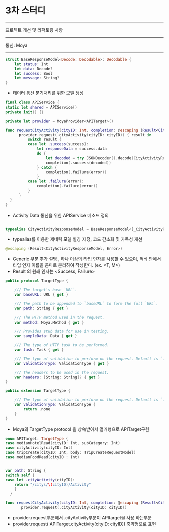 # 3차 스터디
***
프로젝트 개선 및 리팩토링 사항
***
통신: Moya
***
```swift
struct BaseResponseModel<Decode: Decodable>: Decodable {
    let status: Int
    let data: Decode?
    let success: Bool
    let message: String?
}
```
 * 데이터 통신 분기처리를 위한 모델 생성



```swift
final class APIService {
static let shared = APIService()
private init() {}

private let provider = MoyaProvider<APITarget>()

func requestCityActivity(cityID: Int, completion: @escaping (Result<CityActivityResponseModel, Error>) -> Void) {
      provider.request(.cityActivity(cityID: cityID)) { result in
          switch result {
          case let .success(success):
              let responseData = success.data
              do {
                  let decoded = try JSONDecoder().decode(CityActivityResponseModel.self, from: responseData)
                  completion(.success(decoded))
              } catch {
                  completion(.failure(error))
              }
          case let .failure(error):
              completion(.failure(error))
          }
      }
  }
}
```
 * Activity Data 통신을 위한 APIService 메소드 정의
 
 ```swift
 
 typealias CityActivityResponseModel = BaseResponseModel<[_CityActivityResponseModel]>
 
 ```
  * typealias를 이용한 제네릭 모델 별칭 지정, 코드 간소화 및 가독성 개선
 
 ```swift
 @escaping (Result<CityActivityResponseModel, Error>)
 ```
  * Generic 부분 추가 설명 , 하나 이상의 타입 인자를 사용할 수 있으며, 꺽쇠 안에서 타입 인자 이름을 콤마로 분리하여 작성한다. (ex. <T, M>)
   * Result 의 원래 인자는 <Success, Failure>
   
   ```swift
   public protocol TargetType {

       /// The target's base `URL`.
       var baseURL: URL { get }

       /// The path to be appended to `baseURL` to form the full `URL`.
       var path: String { get }

       /// The HTTP method used in the request.
       var method: Moya.Method { get }

       /// Provides stub data for use in testing.
       var sampleData: Data { get }

       /// The type of HTTP task to be performed.
       var task: Task { get }

       /// The type of validation to perform on the request. Default is `.none`.
       var validationType: ValidationType { get }

       /// The headers to be used in the request.
       var headers: [String: String]? { get }
   }

   public extension TargetType {

       /// The type of validation to perform on the request. Default is `.none`.
       var validationType: ValidationType {
           return .none
       }
   }
```
 * Moya의 TargetType protocol 을 상속받아서 열거형으로 APITarget구현
 
 ```swift
 enum APITarget: TargetType {
 case medianHotelRead(cityID: Int, subCategory: Int)
 case cityActivity(cityID: Int)
 case tripCreate(cityID: Int, body: TripCreateRequestModel)
 case medianFoodRead(cityID : Int)
 
 
 var path: String {
 switch self {
 case let .cityActivity(cityID):
     return "/citys/\(cityID)/Activity"
     }
   }
```
 
 
 ```swift
 func requestCityActivity(cityID: Int, completion: @escaping (Result<CityActivityResponseModel, Error>) -> Void) {
        provider.request(.cityActivity(cityID: cityID))
```
  * provider.request부분에서 .cityActivity부분이 APItarget을 사용 하는부분
   * provider.request( APITarget.cityActivity(cityID: cityID)) 축약형으로 표현 
